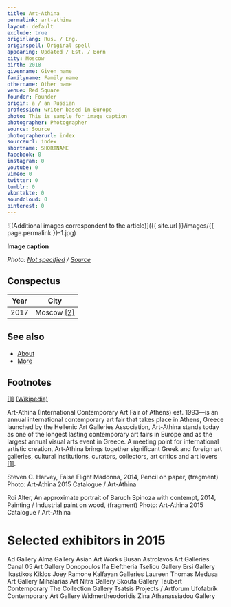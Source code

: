 ```yaml
---
title: Art-Athina
permalink: art-athina
layout: default
exclude: true
originlang: Rus. / Eng.
originspell: Original spell
appearing: Updated / Est. / Born
city: Moscow
birth: 2018
givenname: Given name
familyname: Family name
othername: Other name
venue: Red Square
founder: Founder
origin: a / an Russian
profession: writer based in Europe
photo: This is sample for image caption
photographer: Photographer
source: Source
photographerurl: index
sourceurl: index
shortname: SHORTNAME
facebook: 0
instagram: 0
youtube: 0
vimeo: 0
twitter: 0
tumblr: 0
vkontakte: 0
soundcloud: 0
pinterest: 0
---
```


![(Additional images correspondent to the article)]({{ site.url }}/images/{{ page.permalink }}-1.jpg)

**Image caption**

*Photo: [Not specified](index) / [Source](index)*

## Сonspectus

|Year|City|
|-|-|
|2017|Moscow <span id="a2">[\[2\]](#f2)</span>|

## See also

+ [About](index)
+ [More](index)

## Footnotes

[[1]](#a1) <span id="f1"></span> [(Wikipedia)](index)


Art-Athina (International Contemporary Art Fair of Athens) est. 1993—is an annual international contemporary art fair that takes place in Athens, Greece launched by the Hellenic Art Galleries Association, Art-Athina stands today as one of the longest lasting contemporary art fairs in Europe and as the largest annual visual arts event in Greece. A meeting point for international artistic creation, Art-Athina brings together significant Greek and foreign art galleries, cultural institutions, curators, collectors, art critics and art lovers <span id="a1">[\[1\]](#f1)</span>.

Steven C. Harvey, False Flight Madonna, 2014, Pencil on paper, (fragment)
Photo: Art-Athina 2015 Catalogue / Art-Athina

Roi Alter, An approximate portrait of Baruch Spinoza with contempt, 2014, Painting / Industrial paint on wood, (fragment)
Photo: Art-Athina 2015 Catalogue / Art-Athina

# Selected exhibitors in 2015

Αd Gallery
Alma Gallery
Asian Art Works Busan
Astrolavos Art Galleries
Canal 05 Art Gallery
Donopoulos Ifa
Eleftheria Tseliou Gallery
Ersi Gallery
Ikastikos Kiklos
Joey Ramone
Kalfayan Galleries
Laureen Thomas
Medusa Art Gallery
Mihalarias Art
Nitra Gallery
Skoufa Gallery
Taubert Contemporary
The Collection Gallery
Tsatsis Projects / Artforum
Ufofabrik Contemporary Art Gallery
Widmertheodoridis
Zina Athanassiadou Gallery

